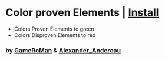 # Color proven Elements | [Install](https://gitlab.com/gameroman/infinite-craft/-/raw/main/base-elements/index.user.js)

- Colors Proven Elements to green
- Colors Disproven Elements to red

### by [GameRoMan](https://github.com/GameRoMan) & [Alexander_Andercou](https://github.com/24sanduAlexandru)

